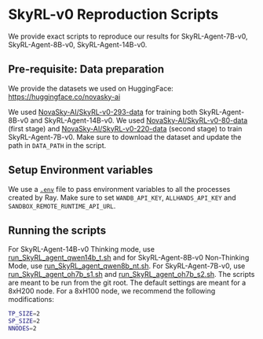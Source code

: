 # SkyRL-v0 Reproduction Scripts

We provide exact scripts to reproduce our results for SkyRL-Agent-7B-v0, SkyRL-Agent-8B-v0, SkyRL-Agent-14B-v0. 

## Pre-requisite: Data preparation

We provide the datasets we used on HuggingFace: https://huggingface.co/novasky-ai 

We used [NovaSky-AI/SkyRL-v0-293-data](https://huggingface.co/datasets/NovaSky-AI/SkyRL-v0-293-data) for training both SkyRL-Agent-8B-v0 and SkyRL-Agent-14B-v0.
We used [NovaSky-AI/SkyRL-v0-80-data](https://huggingface.co/datasets/NovaSky-AI/SkyRL-v0-80-data) (first stage) and [NovaSky-AI/SkyRL-v0-220-data](https://huggingface.co/datasets/NovaSky-AI/SkyRL-v0-220-data) (second stage) to train SkyRL-Agent-7B-v0.
Make sure to download the dataset and update the path in `DATA_PATH` in the script. 

## Setup Environment variables

We use a [`.env`](../../.env) file to pass environment variables to all the processes created by Ray. Make sure to set `WANDB_API_KEY`,  `ALLHANDS_API_KEY` and `SANDBOX_REMOTE_RUNTIME_API_URL`. 

## Running the scripts

For  SkyRL-Agent-14B-v0 Thinking mode, use [run_SkyRL_agent_qwen14b_t.sh](./run_SkyRL_agent_qwen14b_t.sh) and for SkyRL-Agent-8B-v0 Non-Thinking Mode, use [run_SkyRL_agent_qwen8b_nt.sh](./run_SkyRL_agent_qwen8b_nt.sh). For SkyRL-Agent-7B-v0, use [run_SkyRL_agent_oh7b_s1.sh](./run_SkyRL_agent_oh7b_s1.sh) and [run_SkyRL_agent_oh7b_s2.sh](./run_SkyRL_agent_oh7b_s2.sh).
The scripts are meant to be run from the git root. The default settings are meant for a 8xH200 node. For a 8xH100 node, we recommend the following modifications:

```bash
TP_SIZE=2
SP_SIZE=2
NNODES=2
```